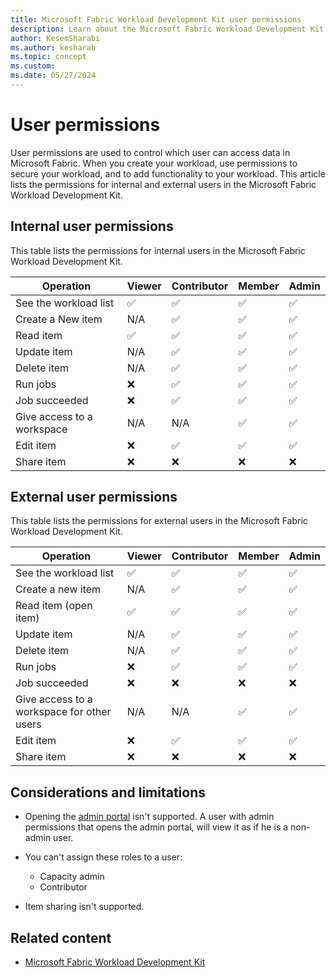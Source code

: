 ```yaml
---
title: Microsoft Fabric Workload Development Kit user permissions
description: Learn about the Microsoft Fabric Workload Development Kit user permissions and review a list of permissions for internal and external users.
author: KesemSharabi
ms.author: kesharab
ms.topic: concept
ms.custom:
ms.date: 05/27/2024
---
```


# User permissions

User permissions are used to control which user can access data in Microsoft Fabric. When you create your workload, use permissions to secure your workload, and to add functionality to your workload. This article lists the permissions for internal and external users in the Microsoft Fabric Workload Development Kit.

## Internal user permissions

This table lists the permissions for internal users in the Microsoft Fabric Workload Development Kit.

| Operation | Viewer | Contributor | Member | Admin |
|--|--|--|--|--|
| See the workload list | &#x2705; | &#x2705; | &#x2705; | &#x2705; |
| Create a New item | N/A | &#x2705; | &#x2705; | &#x2705; |
| Read item | &#x2705; | &#x2705; | &#x2705; | &#x2705; |
| Update item | N/A | &#x2705; | &#x2705; | &#x2705; |
| Delete item | N/A | &#x2705; | &#x2705; | &#x2705; |
| Run jobs | &#x274C; | &#x2705; | &#x2705; | &#x2705; |
| Job succeeded | &#x274C; | &#x2705; | &#x2705; | &#x2705; |
| Give access to a workspace | N/A | N/A | &#x2705; | &#x2705; |
| Edit item | &#x274C; | &#x2705; | &#x2705; | &#x2705; |
| Share item | &#x274C; | &#x274C; | &#x274C; | &#x274C; |

## External user permissions

This table lists the permissions for external users in the Microsoft Fabric Workload Development Kit.

| Operation | Viewer | Contributor | Member | Admin |
|--|--|--|--|--|
| See the workload list |&#x2705;|&#x2705;|&#x2705;|&#x2705;|
| Create a new item |N/A|&#x2705;|&#x2705;|&#x2705;|
| Read item (open item) |&#x2705;|&#x2705;|&#x2705;|&#x2705;|
| Update item |N/A|&#x2705;|&#x2705;|&#x2705;|
| Delete item |N/A|&#x2705;|&#x2705;|&#x2705;|
| Run jobs |&#x274C;|&#x2705;|&#x2705;|&#x2705;|
| Job succeeded |&#x274C;|&#x274C;|&#x274C;|&#x274C;|
| Give access to a workspace for other users |N/A|N/A|&#x2705;|&#x2705;|
| Edit item |&#x274C;|&#x2705;|&#x2705;|&#x2705;|
| Share item |&#x274C;|&#x274C;|&#x274C;|&#x274C;|

## Considerations and limitations

* Opening the [admin portal](../admin/admin-center.md) isn't supported. A user with admin permissions that opens the admin portal, will view it as if he is a non-admin user.

* You can't assign these roles to a user:
    * Capacity admin
    * Contributor

* Item sharing isn't supported.

## Related content

* [Microsoft Fabric Workload Development Kit](development-kit-overview.md)

